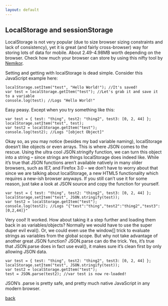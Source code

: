 ```yaml
---
layout: default
---
```


## LocalStorage and sessionStorage

LocalStorage is not very popular (due to size browser sizing constraints and lack of consistency), yet it is great (and fairly cross-browser) way for storing lots of data for mobile. About 2.49-4.98MB worth depending on the browser. Check how much your browser can store by using this nifty tool by [Nemikor](http://dev-test.nemikor.com/web-storage/support-test/).

Setting and getting with localStorage is dead simple. Consider this JavaScript example here:


    localStorage.setItem("test", "Hello World!"); //It's saved!
    var test = localStorage.getItem("test"); //Let's grab it and save it to a variable
    console.log(test); //Logs "Hello World!"


Easy peasy. Except when you try something like this:

```
​var test = { test: "thing", test2: "thing2", test3: [0, 2, 44] }​​​​​​​;
localStorage.setItem("test", test);
var test2 = localStorage.getItem("test");
console.log(test2); //Logs "[object Object]"
```

Okay so, as you may notice (besides my bad variable naming), localStorage doesn’t like objects or even arrays. This is where JSON comes to the rescue. Using the ultra cool JSON.stringify function, we can turn this object into a string – since strings are things localStorage does indeed like. While it’s true that JSON functions aren’t available natively in many older browsers, such as IE7, and Firefox 3.0 – we don’t have to worry about that since we are talking about localStorage, a new HTML5 functionality which requires a new-ish browser anyways. If you still can’t use it for some reason, just take a look at JSON source and copy the function for yourself.

```
​var test = { test: "thing", test2: "thing2", test3: [0, 2, 44] }​​​​​​​;
localStorage.setItem("test", JSON.stringify(test));
var test2 = localStorage.getItem("test");
console.log(test2); //Logs "{"test":"thing","test2":"thing2","test3":[0,2,44]}"
```

Very cool! It worked. How about taking it a step further and loading them back in as variables/objects? Normally we would have to use the super duper evil eval(). Or, we could even use the window[] trick to evaluate strings as variables from the global scope. But why not take advantage of another great JSON function? JSON.parse can do the trick. Yes, it’s true that JSON.parse does in fact use eval(), it makes sure it’s clean first by only allowing JSON data.

```
​var test = { test: "thing", test2: "thing2", test3: [0, 2, 44] }​​​​​​​;
localStorage.setItem("test", JSON.stringify(test));
var test2 = localStorage.getItem("test");
test = JSON.parse(test2); //var test is now re-loaded!
```

JSON’s .parse is pretty safe, and pretty much native JavaScript in any modern browser.



[back](./)
